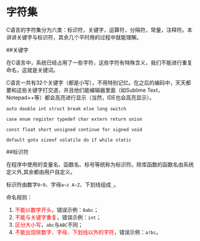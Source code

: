 # 字符集

C语言的字符集分为六类：标识符，关键字，运算符，分隔符，常量，注释符。本讲讲关键字与标识符，其余几个平时用的过程中就能理解。

##关键字

在C语言中，系统已经占用了一些字符，这些字符有特殊含义，我们不能进行重复命名，这就是关键词。

C语言一共有32个关键字（都是小写），不用特别记忆。在之后的编码中，天天都要和这些关键字打交道，并且他们能编辑器里面（如Sublime Text，Notepad++等）都会高亮进行显示（当然，IDE也会高亮显示）。

```
auto double int struct break else long switch
 
case enum register typedef char extern return union

const float short unsigned continue for signed void
 
default goto sizeof volatile do if while static

```

##标识符

在程序中使用的变量名、函数名、标号等统称为标识符。除库函数的函数名由系统定义外,其余都由用户自定义。

标识符由数字`0~9`、字母`a~z A~Z`、下划线组成`_`。

命名规则：

1. <font color=red>不能以数字开头</font>，错误示例：`0abc`；
2. <font color=red>不能与关键字重复</font>，错误示例：`int`；
3. <font color=red>区分大小写</font>，`abc`与`ABC`不同；
4. <font color=red>不能出现除数字、字母、下划线以外的字符</font>，错误示例：`a!bc`。
